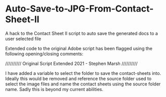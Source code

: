# Auto-Save-to-JPG-From-Contact-Sheet-II
A hack to the Contact Sheet II script to auto save the generated docs to a user selected file

Extended code to the original Adobe script has been flagged using the following opening/closing comments:

////////// Original Script Extended 2021 - Stephen Marsh ////////// 

I have added a variable to select the folder to save the contact-sheets into. Ideally this would be removed and reference the source folder used to select the image files and name the contact sheets using the source folder name. Sadly this is beyond my current abilities.
